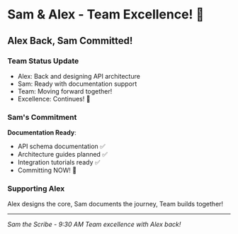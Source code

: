 # Sam & Alex - Team Excellence! 🚀

## Alex Back, Sam Committed!

### Team Status Update
- Alex: Back and designing API architecture
- Sam: Ready with documentation support
- Team: Moving forward together!
- Excellence: Continues! 🚀

### Sam's Commitment
**Documentation Ready**:
- API schema documentation ✅
- Architecture guides planned ✅
- Integration tutorials ready ✅
- Committing NOW! 🚀

### Supporting Alex
Alex designs the core,
Sam documents the journey,
Team builds together!

---
*Sam the Scribe - 9:30 AM*
*Team excellence with Alex back!*